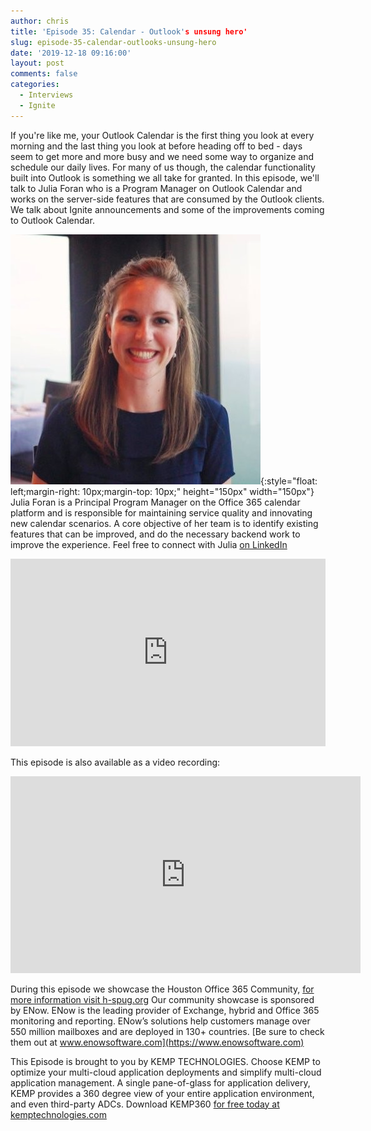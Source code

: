 ```yaml
---
author: chris
title: 'Episode 35: Calendar - Outlook's unsung hero'
slug: episode-35-calendar-outlooks-unsung-hero
date: '2019-12-18 09:16:00'
layout: post
comments: false
categories:
  - Interviews
  - Ignite
---
```


If you're like me, your Outlook Calendar is the first thing you look at every morning and the last thing you look at before heading off to bed - days seem to get more and more busy and we need some way to organize and schedule our daily lives. For many of us though, the calendar functionality built into Outlook is something we all take for granted. In this episode, we'll talk to Julia Foran who is a Program Manager on Outlook Calendar and works on the server-side features that are consumed by the Outlook clients. We talk about Ignite announcements and some of the improvements coming to Outlook Calendar.

![Julia](/images/uploads/2019/12/julia.jpg){:style="float: left;margin-right: 10px;margin-top: 10px;" height="150px" width="150px"} Julia Foran is a Principal Program Manager on the Office 365 calendar platform and is responsible for maintaining service quality and innovating new calendar scenarios. A core objective of her team is to identify existing features that can be improved, and do the necessary backend work to improve the experience. Feel free to connect with Julia [on LinkedIn](https://www.linkedin.com/in/juliaforan/)

<p><iframe width="100%" height="300" scrolling="no" frameborder="no" allow="autoplay" src="https://w.soundcloud.com/player/?url=https%3A//api.soundcloud.com/tracks/730172422&color=%23ff5500&auto_play=false&hide_related=false&show_comments=true&show_user=true&show_reposts=false&show_teaser=true&visual=true"></iframe></p>

This episode is also available as a video recording:

<p><iframe width="560" height="315" src="https://www.youtube.com/embed/b2wOzv5wJQQ" frameborder="0" allow="accelerometer; autoplay; encrypted-media; gyroscope; picture-in-picture" allowfullscreen></iframe></p>

During this episode we showcase the Houston Office 365 Community, [for more information visit h-spug.org](http://h-spug.org/) Our community showcase is sponsored by ENow. ENow is the leading provider of Exchange, hybrid and Office 365 monitoring and reporting. ENow’s solutions help customers manage over 550 million mailboxes and are deployed in 130+ countries. [Be sure to check them out at www.enowsoftware.com](https://www.enowsoftware.com)

This Episode is brought to you by KEMP TECHNOLOGIES. Choose KEMP to optimize your multi-cloud application deployments and simplify multi-cloud application management. A single pane-of-glass for application delivery, KEMP provides a 360 degree view of your entire application environment, and even third-party ADCs. Download KEMP360 [for free today at kemptechnologies.com](https://kempte.ch/2MYXjew)
